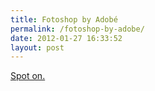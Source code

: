 ```yaml
---
title: Fotoshop by Adobé
permalink: /fotoshop-by-adobe/
date: 2012-01-27 16:33:52
layout: post
---
```


[Spot on.](http://vimeo.com/34813864)